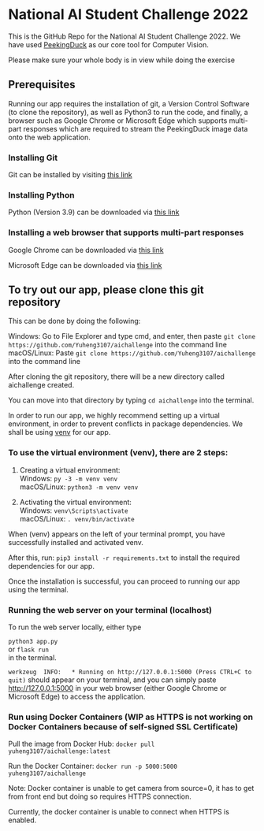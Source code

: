 # National AI Student Challenge 2022
This is the GitHub Repo for the National AI Student Challenge 2022. We have used [PeekingDuck](https://github.com/aisingapore/PeekingDuck) as our core tool for Computer Vision.

Please make sure your whole body is in view while doing the exercise

## Prerequisites
Running our app requires the installation of git, a Version Control Software (to clone the repository), as well as Python3 to run the code, and finally, a browser such as Google Chrome or Microsoft Edge which supports multi-part responses which are required to stream the PeekingDuck image data onto the web application.

### Installing Git  
Git can be installed by visiting [this link](https://git-scm.com/downloads)

### Installing Python
Python (Version 3.9) can be downloaded via [this link](https://www.python.org/downloads/)

### Installing a web browser that supports multi-part responses
Google Chrome can be downloaded via [this link](https://www.google.com/intl/en_sg/chrome/)

Microsoft Edge can be downloaded via [this link](https://www.microsoft.com/en-us/edge)

## To try out our app, please clone this git repository

This can be done by doing the following:

Windows: Go to File Explorer and type cmd, and enter,
         then paste ```git clone https://github.com/Yuheng3107/aichallenge```
         into the command line  
macOS/Linux: Paste ```git clone https://github.com/Yuheng3107/aichallenge```
            into the command line  

After cloning the git repository, there will be a new directory
called aichallenge created. 

You can move into that directory by typing ```cd aichallenge``` into the terminal.

In order to run our app, we highly recommend setting up a virtual environment, in order to prevent conflicts in package dependencies. We shall be using [venv](https://docs.python.org/3/library/venv.html) for our app.
### To use the virtual environment (venv), there are 2 steps:

1. Creating a virtual environment:  
Windows: ```py -3 -m venv venv```  
macOS/Linux: ```python3 -m venv venv```

2. Activating the virtual environment:  
Windows: ```venv\Scripts\activate```  
macOS/Linux: ```. venv/bin/activate```

When (venv) appears on the left of your terminal prompt, you have successfully installed and activated venv.

After this, run:
```pip3 install -r requirements.txt```
 to install the required dependencies for our app.  

Once the installation is successful, you can proceed to running our app using the terminal.

### Running the web server on your terminal (localhost)
To run the web server locally, either type

```python3 app.py```  
or
```flask run```  
in the terminal.

```werkzeug  INFO:   * Running on http://127.0.0.1:5000 (Press CTRL+C to quit)``` should appear on your terminal, and you can simply paste http://127.0.0.1:5000 in your web browser (either Google Chrome or Microsoft Edge) to access the application.

### Run using Docker Containers (WIP as HTTPS is not working on Docker Containers because of self-signed SSL Certificate)
Pull the image from Docker Hub:
```docker pull yuheng3107/aichallenge:latest```

Run the Docker Container:
```docker run -p 5000:5000 yuheng3107/aichallenge```

Note: Docker container is unable to get camera from source=0,
it has to get from front end but doing so requires HTTPS connection.

Currently, the docker container is unable to connect when HTTPS is enabled.